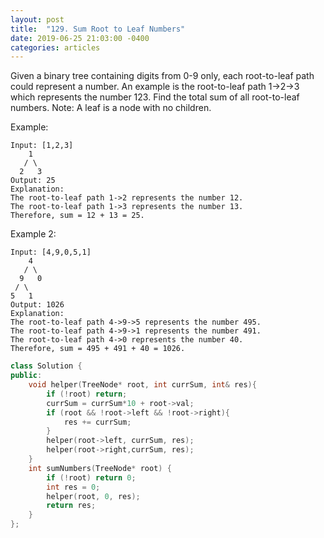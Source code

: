 ```yaml
---
layout: post
title:  "129. Sum Root to Leaf Numbers"
date: 2019-06-25 21:03:00 -0400
categories: articles
---
```

Given a binary tree containing digits from 0-9 only, each root-to-leaf path could represent a number.
An example is the root-to-leaf path 1->2->3 which represents the number 123.
Find the total sum of all root-to-leaf numbers.
Note: A leaf is a node with no children.

Example:
```
Input: [1,2,3]
    1
   / \
  2   3
Output: 25
Explanation:
The root-to-leaf path 1->2 represents the number 12.
The root-to-leaf path 1->3 represents the number 13.
Therefore, sum = 12 + 13 = 25.
```
Example 2:
```
Input: [4,9,0,5,1]
    4
   / \
  9   0
 / \
5   1
Output: 1026
Explanation:
The root-to-leaf path 4->9->5 represents the number 495.
The root-to-leaf path 4->9->1 represents the number 491.
The root-to-leaf path 4->0 represents the number 40.
Therefore, sum = 495 + 491 + 40 = 1026.
```
```c++
class Solution {
public:
	void helper(TreeNode* root, int currSum, int& res){
		if (!root) return;
		currSum = currSum*10 + root->val;
		if (root && !root->left && !root->right){
			res += currSum;
		}
		helper(root->left, currSum, res);
		helper(root->right,currSum, res);
	}
    int sumNumbers(TreeNode* root) {
    	if (!root) return 0;
    	int res = 0;
    	helper(root, 0, res);
    	return res;
    }
};
```